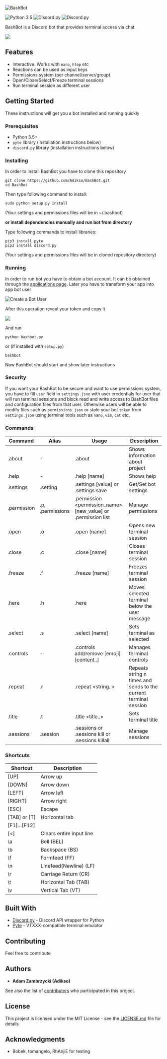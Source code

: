 ![BashBot](https://i.imgur.com/oHESoVW.png)

![Python 3.5](https://img.shields.io/badge/python-3.5-orange.svg) ![Discord.py](https://img.shields.io/badge/discord.py-0.16.11-green.svg) ![Discord.py](https://img.shields.io/badge/pyte-0.7.0_dev-blue.svg)

BashBot is a Discord bot that provides terminal access via chat.

![](https://i.imgur.com/seKhece.png)

## Features
* Interactive. Works with `nano`, `htop` etc
* Reactions can be used as input keys
* Permissions system (per channel/server/group)
* Open/Close/Select/Freeze terminal sessions
* Run terminal session as different user

## Getting Started

These instructions will get you a bot installed and running quickly

### Prerequisites
* Python 3.5+
* `pyte` library (installation instructions below)
* `discord.py` library (installation instructions below)

### Installing

In order to install BashBot you have to clone this repository

```
git clone https://github.com/Adikso/BashBot.git
cd BashBot
```

Then type following command to install:
```
sudo python setup.py install
```
(Your settings and permissions files will be in ~/.bashbot)

**or install dependencies manually and run bot from directory**

Type following commands to install libraries:
```
pip3 install pyte
pip3 install discord.py
```
(Your settings and permissions files will be in cloned repository directory)

### Running
In order to run bot you have to obtain a bot account. It can be obtained through the [applications page](https://discordapp.com/developers/applications/me#top). 
Later you have to transform your app into app bot user

![Create a Bot User](https://i.imgur.com/DaloaLN.png)

After this operation reveal your token and copy it

![](https://i.imgur.com/V2IE9uP.png)

And run
```
python bashbot.py
```

or (if installed with `setup.py`)
```
bashbot
```

Now BashBot should start and show later instructions

### Security
If you want your BashBot to be secure and want to use permissions system, you have to fill `user` field in `settings.json` with user credentials for user that will run terminal sessions and block read and write access to BashBot files and configuration files from that user. Otherwise users will be able to modify files such as `permissions.json` or stole your bot `token` from `settings.json` using terminal tools such as `nano`, `vim`, `cat` etc.

### Commands

Command | Alias | Usage | Description 
------------ | ------------- | ------------- | ------------- 
.about |-|.about|Shows information about project
.help |-|.help [name] | Shows help
.settings |.setting|.settings <name> [value] or .settings save | Get/Set bot settings
.permission | .p, .permissions |.permission <user> <permission_name> [new_value] or .permission list | Manage permissions
.open | .o | .open [name] | Opens new terminal session
.close | .c | .close [name] | Closes terminal session
.freeze | .f | .freeze [name] | Freezes terminal session
.here | .h | .here | Moves selected terminal below the user message
.select | .s | .select [name] | Sets terminal as selected
.controls |-|.controls add/remove [emoji] [content..] | Manages terminal controls
.repeat | .r | .repeat <n> <string..> | Repeats string n times and sends to the current terminal session
.title | .t | .title <title..> | Sets terminal title
.sessions | .session | .sessions or .sessions kill <name> or .sessions killall | Manage sessions

### Shortcuts
Shortcut | Description
------------ | ------------- |
[UP] | Arrow up
[DOWN] | Arrow down
[LEFT] | Arrow left
[RIGHT] | Arrow right
[ESC] | Escape
[TAB] or [T] | Horizontal tab
[F1]...[F12]|
[<] | Clears entire input line
\a|Bell (BEL)
\b|Backspace (BS)
\f|Formfeed (FF)
\n|Linefeed(Newline) (LF)
\r|Carriage Return (CR)
\t|Horizontal Tab (TAB)
\v|Vertical Tab (VT)


## Built With

* [Discord.py](https://github.com/Rapptz/discord.py) - Discord API wrapper for Python
* [Pyte](https://github.com/selectel/pyte) - VTXXX-compatible terminal emulator

## Contributing

Feel free to contribute

## Authors

* **Adam Zambrzycki (Adikso)**

See also the list of [contributors](https://github.com/Adikso/BashBot/contributors) who participated in this project.

## License

This project is licensed under the MIT License - see the [LICENSE.md](LICENSE.md) file for details

## Acknowledgments

* Bobek, tomangelo, RhAnjiE for testing
